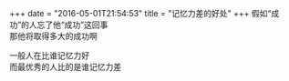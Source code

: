 +++
date = "2016-05-01T21:54:53"
title = "记忆力差的好处"
+++
假如“成功”的人忘了他“成功”这回事  
那他将取得多大的成功啊  
  
一般人在比谁记忆力好  
而最优秀的人比的是谁记忆力差  